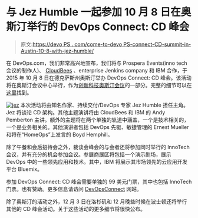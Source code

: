 # 与 Jez Humble 一起参加 10 月 8 日在奥斯汀举行的 DevOps Connect: CD 峰会

> 原文:[https://devo PS . com/come-to-devo PS-connect-CD-summit-in-Austin-10-8-with-jez-humble/](https://devops.com/come-to-devops-connect-cd-summit-in-austin-october-8th-with-jez-humble/)

在 DevOps.com，我们非常高兴地宣布，我们将与 Prospera Events(inno tech 会议的制作人)、 [CloudBees](https://www.cloudbees.com) 、enterprise Jenkins company 和 IBM 合作，于 2015 年 10 月 8 日在德克萨斯州奥斯汀举办 DevOps Connect: CD 峰会。该活动将在奥斯汀会议中心举行，作为[创新科技奥斯汀会议](http://www.innotechconferences.com/austin/)的一部分。完整的细节可以在[这里](http://www.devopsconnect.com/events/cd-summit-austin/)找到。

[![jez](../Images/0d7a4a449e2d393ab5c2aff48a75741b.png)](https://devops.com/wp-content/uploads/2015/09/jez.jpeg) 本次活动将由知名作家、持续交付/DevOps 专家 Jez Humble 担任主角。Jez 将谈论 CD 架构。其他主题演讲将由 CloudBees 和 IBM 的 Andy Pemberton 主讲。额外的主题将在两个单独的轨道中涵盖，一个是技术相关的，一个是业务相关的。其他演讲者包括 DevOps 先驱、敏捷管理的 Ernest Mueller 和将在“HomeOps”上发言的 Boyd Hemphill。

除了午餐和会后招待会之外，裁谈会峰会的与会者还将参加同时举行的 InnoTech 会议，并有充分的机会参加会议。参展商展区将包括一个演示剧场，展示 DevOps 中的一些领先应用和技术。其中，IBM 将展示其市场领先的云应用开发平台 Bluemix。

参加 DevOps Connect: CD 峰会需要单独的 99 美元门票，其中也包括 InnoTech 门票。也有赞助。更多信息请访问 [DevOpsConnect](http://www.devopsconnect.com/events/cd-summit-austin/) 网站。

除了奥斯汀的活动之外，12 月 3 日在洛杉矶和 12 月晚些时候在波士顿还将举行其他的 CD 峰会活动。关于这些活动的更多细节将很快公布。